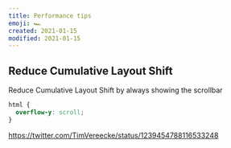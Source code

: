 ```yaml
---
title: Performance tips
emoji: 🏎
created: 2021-01-15
modified: 2021-01-15
---
```


## Reduce Cumulative Layout Shift

Reduce Cumulative Layout Shift by always showing the scrollbar

```css
html {
  overflow-y: scroll;
}
```

https://twitter.com/TimVereecke/status/1239454788116533248
